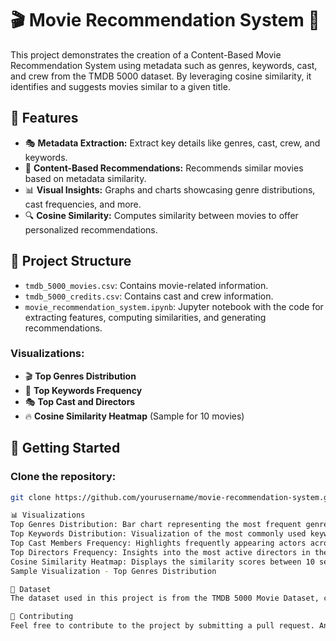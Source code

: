 # 🎬 Movie Recommendation System 🎥

This project demonstrates the creation of a Content-Based Movie Recommendation System using metadata such as genres, keywords, cast, and crew from the TMDB 5000 dataset. By leveraging cosine similarity, it identifies and suggests movies similar to a given title.

## 🌟 Features
- 🎭 **Metadata Extraction:** Extract key details like genres, cast, crew, and keywords.
- 🎯 **Content-Based Recommendations:** Recommends similar movies based on metadata similarity.
- 📊 **Visual Insights:** Graphs and charts showcasing genre distributions, cast frequencies, and more.
- 🔍 **Cosine Similarity:** Computes similarity between movies to offer personalized recommendations.

## 📂 Project Structure
- `tmdb_5000_movies.csv`: Contains movie-related information.
- `tmdb_5000_credits.csv`: Contains cast and crew information.
- `movie_recommendation_system.ipynb`: Jupyter notebook with the code for extracting features, computing similarities, and generating recommendations.

### Visualizations:
- 🎬 **Top Genres Distribution**
- 🔑 **Top Keywords Frequency**
- 🎭 **Top Cast and Directors**
- 🔥 **Cosine Similarity Heatmap** (Sample for 10 movies)

## 🚀 Getting Started

### Clone the repository:
```bash
git clone https://github.com/yourusername/movie-recommendation-system.git

📊 Visualizations
Top Genres Distribution: Bar chart representing the most frequent genres.
Top Keywords Distribution: Visualization of the most commonly used keywords in movies.
Top Cast Members Frequency: Highlights frequently appearing actors across movies.
Top Directors Frequency: Insights into the most active directors in the dataset.
Cosine Similarity Heatmap: Displays the similarity scores between 10 selected movies.
Sample Visualization - Top Genres Distribution

📜 Dataset
The dataset used in this project is from the TMDB 5000 Movie Dataset, containing detailed information about movies including their cast, crew, genres, and more.

🤝 Contributing
Feel free to contribute to the project by submitting a pull request. Any ideas or improvements are welcome!

